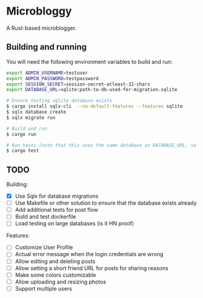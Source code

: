 # Microbloggy

A Rust-based microblogger.

## Building and running

You will need the following environment variables to build and run:

```bash
export ADMIN_USERNAME=testuser
export ADMIN_PASSWORD=testpassword
export SESSION_SECRET=session-secret-atleast-32-chars
export DATABASE_URL=sqlite:path-to-db-used-for-migration.sqlite

# Ensure testing sqlite database exists
$ cargo install sqlx-cli  --no-default-features --features sqlite
$ sqlx database create
$ sqlx migrate run

# Build and run
$ cargo run

# Run tests (note that this uses the same database as DATABASE_URL, so be careful)
$ cargo test
```

## TODO

Building:

- [x] Use Sqlx for database migrations
- [ ] Use Makefile or other solution to ensure that the database exists already
- [ ] Add additional tests for post flow
- [ ] Build and test dockerfile
- [ ] Load testing on large databases (is it HN proof)

Features:

- [ ] Customize User Profile
- [ ] Actual error message when the login credentials are wrong
- [ ] Allow editing and deleting posts
- [ ] Allow setting a short friend URL for posts for sharing reasons
- [ ] Make some colors customizable
- [ ] Allow uploading and resizing photos
- [ ] Support multiple users
